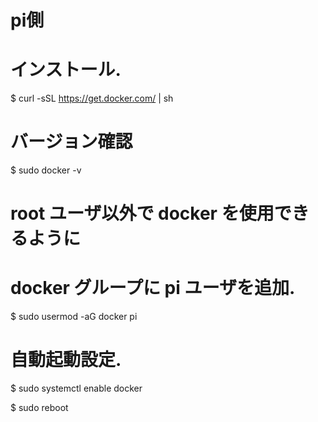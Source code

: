 # pi側

# インストール.
$ curl -sSL https://get.docker.com/ | sh

# バージョン確認
$ sudo docker -v

# root ユーザ以外で docker を使用できるように
# docker グループに pi ユーザを追加. 
$ sudo usermod -aG docker pi

# 自動起動設定.
$ sudo systemctl enable docker

$ sudo reboot
